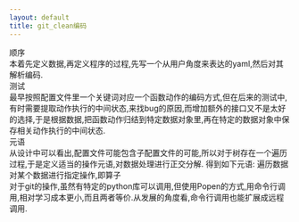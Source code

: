 ```yaml
---
layout: default
title: git_clean编码
---
```

顺序  
本着先定义数据,再定义程序的过程,先写一个从用户角度来表达的yaml,然后对其解析编码.  
测试  
最早按照配置文件里一个关键词对应一个函数动作的编码方式,但在后来的测试中,有时需要提取动作执行的中间状态,来找bug的原因,而增加额外的接口又不是太好的选择,于是根据数据,把函数动作归结到特定数据对象里,再在特定的数据对象中保存相关动作执行的中间状态.  
元语  
从设计中可以看出,配置文件可能包含子配置文件的可能,所以对于树存在一个遍历过程,于是定义适当的操作元语,对数据处理进行正交分解.
得到如下元语:
遍历数据  
对某个数据进行指定操作,即算子  
对于git的操作,虽然有特定的python库可以调用,但使用Popen的方式,用命令行调用,相对学习成本更小,而且两者等价.从发展的角度看,命令行调用也能扩展成远程调用.  
